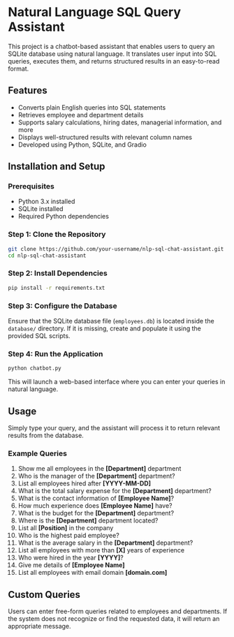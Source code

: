 # Natural Language SQL Query Assistant

This project is a chatbot-based assistant that enables users to query an SQLite database using natural language. It translates user input into SQL queries, executes them, and returns structured results in an easy-to-read format.

## Features
- Converts plain English queries into SQL statements
- Retrieves employee and department details
- Supports salary calculations, hiring dates, managerial information, and more
- Displays well-structured results with relevant column names
- Developed using Python, SQLite, and Gradio

## Installation and Setup
### Prerequisites
- Python 3.x installed
- SQLite installed
- Required Python dependencies

### Step 1: Clone the Repository
```bash
git clone https://github.com/your-username/nlp-sql-chat-assistant.git
cd nlp-sql-chat-assistant
```

### Step 2: Install Dependencies
```bash
pip install -r requirements.txt
```

### Step 3: Configure the Database
Ensure that the SQLite database file (`employees.db`) is located inside the `database/` directory. If it is missing, create and populate it using the provided SQL scripts.

### Step 4: Run the Application
```bash
python chatbot.py
```
This will launch a web-based interface where you can enter your queries in natural language.

## Usage
Simply type your query, and the assistant will process it to return relevant results from the database.

### Example Queries
1. Show me all employees in the **[Department]** department
2. Who is the manager of the **[Department]** department?
3. List all employees hired after **[YYYY-MM-DD]**
4. What is the total salary expense for the **[Department]** department?
5. What is the contact information of **[Employee Name]**?
6. How much experience does **[Employee Name]** have?
7. What is the budget for the **[Department]** department?
8. Where is the **[Department]** department located?
9. List all **[Position]** in the company
10. Who is the highest paid employee?
11. What is the average salary in the **[Department]** department?
12. List all employees with more than **[X]** years of experience
13. Who were hired in the year **[YYYY]**?
14. Give me details of **[Employee Name]**
15. List all employees with email domain **[domain.com]**

## Custom Queries
Users can enter free-form queries related to employees and departments. If the system does not recognize or find the requested data, it will return an appropriate message.
